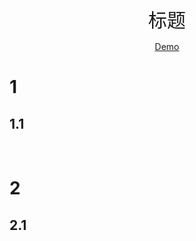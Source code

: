 <p align="center">
   <a style="font-size:30px;"> 标题 </a>

</p>

<p align="center">
   <a href=" " target="_blank"> Demo </a>
</p>

# 1 
## 1.1 

<br>

# 2 
## 2.1 